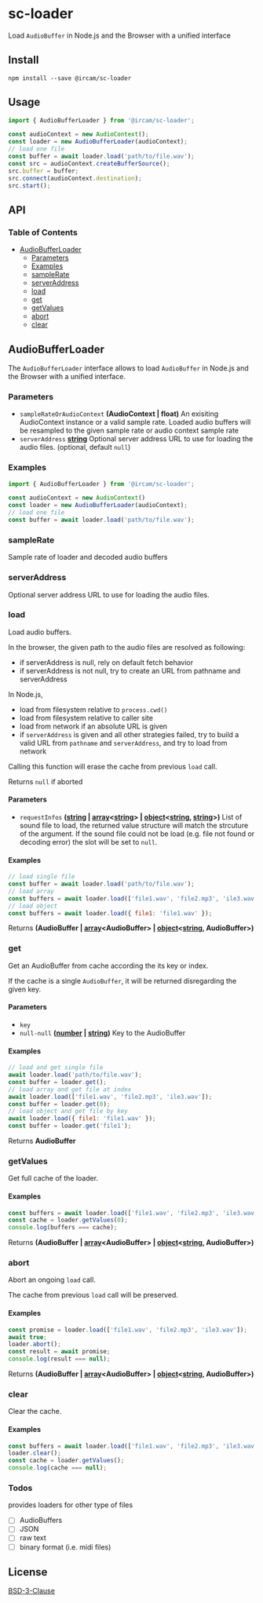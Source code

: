 # sc-loader

Load `AudioBuffer` in Node.js and the Browser with a unified interface

## Install

```
npm install --save @ircam/sc-loader
```

## Usage

```js
import { AudioBufferLoader } from '@ircam/sc-loader';

const audioContext = new AudioContext();
const loader = new AudioBufferLoader(audioContext);
// load one file
const buffer = await loader.load('path/to/file.wav');
const src = audioContext.createBufferSource();
src.buffer = buffer;
src.connect(audioContext.destination);
src.start();
```

## API

<!-- api -->
<!-- Generated by documentation.js. Update this documentation by updating the source code. -->

### Table of Contents

*   [AudioBufferLoader][1]
    *   [Parameters][2]
    *   [Examples][3]
    *   [sampleRate][4]
    *   [serverAddress][5]
    *   [load][6]
    *   [get][7]
    *   [getValues][8]
    *   [abort][9]
    *   [clear][10]

## AudioBufferLoader

The `AudioBufferLoader` interface allows to load `AudioBuffer` in Node.js
and the Browser with a unified interface.

### Parameters

*   `sampleRateOrAudioContext` **(AudioContext | float)** An exisiting AudioContext
    instance or a valid sample rate. Loaded audio buffers will be resampled to
    the given sample rate or audio context sample rate
*   `serverAddress` **[string][11]** Optional server address URL to use
    for loading the audio files. (optional, default `null`)

### Examples

```javascript
import { AudioBufferLoader } from '@ircam/sc-loader';

const audioContext = new AudioContext()
const loader = new AudioBufferLoader(audioContext);
// load one file
const buffer = await loader.load('path/to/file.wav');
```

### sampleRate

Sample rate of loader and decoded audio buffers

### serverAddress

Optional server address URL to use for loading the audio files.

### load

Load audio buffers.

In the browser, the given path to the audio files are resolved as following:

*   if serverAddress is null, rely on default fetch behavior
*   if serverAddress is not null, try to create an URL from pathname and serverAddress

In Node.js,

*   load from filesystem relative to `process.cwd()`
*   load from filesystem relative to caller site
*   load from network if an absolute URL is given
*   if `serverAddress` is given and all other strategies failed, try to build
    a valid URL from `pathname` and `serverAddress`, and try to load from network

Calling this function will erase the cache from previous `load` call.

Returns `null` if aborted

#### Parameters

*   `requestInfos` **([string][11] | [array][12]<[string][11]> | [object][13]<[string][11], [string][11]>)** List of
    sound file to load, the returned value structure will match the strcuture
    of the argument. If the sound file could not be load (e.g. file not found or
    decoding error) the slot will be set to `null`.

#### Examples

```javascript
// load single file
const buffer = await loader.load('path/to/file.wav');
// load array
const buffers = await loader.load(['file1.wav', 'file2.mp3', 'ile3.wav']);
// load object
const buffers = await loader.load({ file1: 'file1.wav' });
```

Returns **(AudioBuffer | [array][12]\<AudioBuffer> | [object][13]<[string][11], AudioBuffer>)**&#x20;

### get

Get an AudioBuffer from cache according the its key or index.

If the cache is a single `AudioBuffer`, it will be returned disregarding
the given key.

#### Parameters

*   `key` &#x20;
*   `null-null` **([number][14] | [string][11])** Key to the AudioBuffer

#### Examples

```javascript
// load and get single file
await loader.load('path/to/file.wav');
const buffer = loader.get();
// load array and get file at index
await loader.load(['file1.wav', 'file2.mp3', 'ile3.wav']);
const buffer = loader.get(0);
// load object and get file by key
await loader.load({ file1: 'file1.wav' });
const buffer = loader.get('file1');
```

Returns **AudioBuffer**&#x20;

### getValues

Get full cache of the loader.

#### Examples

```javascript
const buffers = await loader.load(['file1.wav', 'file2.mp3', 'ile3.wav']);
const cache = loader.getValues(0);
console.log(buffers === cache);
```

Returns **(AudioBuffer | [array][12]\<AudioBuffer> | [object][13]<[string][11], AudioBuffer>)**&#x20;

### abort

Abort an ongoing `load` call.

The cache from previous `load` call will be preserved.

#### Examples

```javascript
const promise = loader.load(['file1.wav', 'file2.mp3', 'ile3.wav']);
await true;
loader.abort();
const result = await promise;
console.log(result === null);
```

Returns **(AudioBuffer | [array][12]\<AudioBuffer> | [object][13]<[string][11], AudioBuffer>)**&#x20;

### clear

Clear the cache.

#### Examples

```javascript
const buffers = await loader.load(['file1.wav', 'file2.mp3', 'ile3.wav']);
loader.clear();
const cache = loader.getValues();
console.log(cache === null);
```

[1]: #audiobufferloader

[2]: #parameters

[3]: #examples

[4]: #samplerate

[5]: #serveraddress

[6]: #load

[7]: #get

[8]: #getvalues

[9]: #abort

[10]: #clear

[11]: https://developer.mozilla.org/docs/Web/JavaScript/Reference/Global_Objects/String

[12]: https://developer.mozilla.org/docs/Web/JavaScript/Reference/Global_Objects/Array

[13]: https://developer.mozilla.org/docs/Web/JavaScript/Reference/Global_Objects/Object

[14]: https://developer.mozilla.org/docs/Web/JavaScript/Reference/Global_Objects/Number

<!-- apistop -->

### Todos

provides loaders for other type of files
+ [ ] AudioBuffers
+ [ ] JSON
+ [ ] raw text
+ [ ] binary format (i.e. midi files)

## License

[BSD-3-Clause](./LICENSE)
